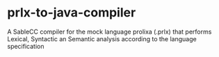 # prlx-to-java-compiler

A SableCC compiler for the mock language prolixa (.prlx) that performs Lexical, Syntactic an Semantic analysis according to the language specification

